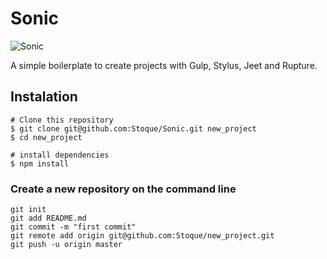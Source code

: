 # Sonic
![Sonic](http://cdn.scratch.mit.edu/static/site/users/avatars/237/0600.png)

A simple boilerplate to create projects with Gulp, Stylus, Jeet and Rupture.

## Instalation

```
# Clone this repository
$ git clone git@github.com:Stoque/Sonic.git new_project
$ cd new_project

# install dependencies
$ npm install
```

### Create a new repository on the command line

```
git init
git add README.md
git commit -m "first commit"
git remote add origin git@github.com:Stoque/new_project.git
git push -u origin master
```